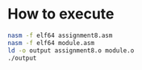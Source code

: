 # How to execute
```bash
nasm -f elf64 assignment8.asm
nasm -f elf64 module.asm
ld -o output assignment8.o module.o
./output

```
